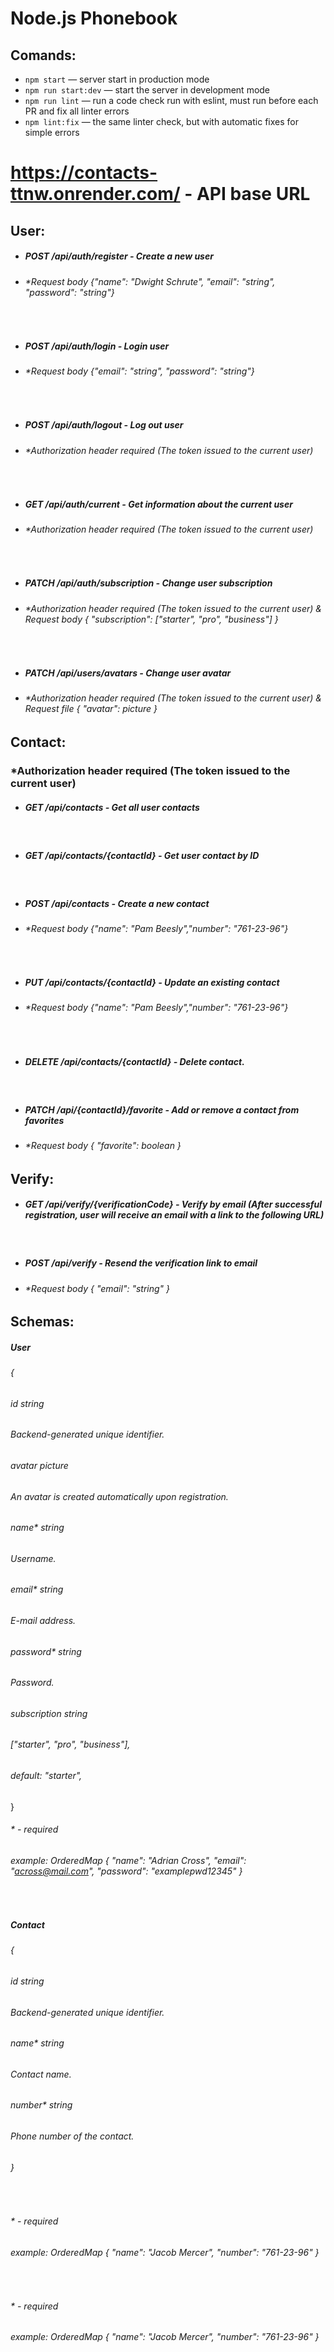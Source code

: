 # Node.js Phonebook

## Comands:

- `npm start` &mdash; server start in production mode
- `npm run start:dev` &mdash; start the server in development mode
- `npm run lint` &mdash; run a code check run with eslint, must run before each PR and fix all linter errors
- `npm lint:fix` &mdash; the same linter check, but with automatic fixes for simple errors
 
# https://contacts-ttnw.onrender.com/ - API base URL

## User:

- ##### POST /api/auth/register - Create a new user
- ###### *Request body {"name": "Dwight Schrute", "email": "string", "password": "string"} 
 
- ##### POST /api/auth/login - Login user
- ###### *Request body {"email": "string", "password": "string"}
 
- ##### POST /api/auth/logout - Log out user
- ###### *Authorization header required (The token issued to the current user)
 
- ##### GET /api/auth/current - Get information about the current user
- ###### *Authorization header required (The token issued to the current user)
 

- ##### PATCH /api/auth/subscription - Change user subscription
- ###### *Authorization header required (The token issued to the current user) & Request body { "subscription": ["starter", "pro", "business"] }
 
- ##### PATCH /api/users/avatars - Change user avatar
- ###### *Authorization header required (The token issued to the current user) & Request file { "avatar": picture } 

## Contact:

### *Authorization header required (The token issued to the current user)

- ##### GET /api/contacts - Get all user contacts
 
- ##### GET /api/contacts/{contactId} - Get user contact by ID
 
- ##### POST /api/contacts - Create a new contact
- ###### *Request body {"name": "Pam Beesly","number": "761-23-96"}
 
- ##### PUT /api/contacts/{contactId} - Update an existing contact
- ###### *Request body {"name": "Pam Beesly","number": "761-23-96"}
 
- ##### DELETE /api/contacts/{contactId} - Delete contact.
 
- ##### PATCH /api/{contactId}/favorite - Add or remove a contact from favorites
- ###### *Request body { "favorite": boolean }


## Verify:

- ##### GET /api/verify/{verificationCode} - Verify by email (After successful registration, user will receive an email with a link to the following URL)
 
- ##### POST /api/verify - Resend the verification link to email
- ###### *Request body { "email": "string" }

## Schemas:

##### User
###### {
###### id	string
###### Backend-generated unique identifier.

###### avatar picture
###### An avatar is created automatically upon registration.

###### name*	string
###### Username.

###### email*	string
###### E-mail address.

###### password*	string
###### Password.

###### subscription string 
###### ["starter", "pro", "business"],
###### default: "starter",
}
 
###### * - required
###### example: OrderedMap { "name": "Adrian Cross", "email": "across@mail.com", "password": "examplepwd12345" }
 

##### Contact
###### {
###### id	string
###### Backend-generated unique identifier.

###### name*	string
###### Contact name.

###### number*	string
###### Phone number of the contact.
###### }
 
###### * - required
###### example: OrderedMap { "name": "Jacob Mercer", "number": "761-23-96" }

 
###### * - required
###### example: OrderedMap { "name": "Jacob Mercer", "number": "761-23-96" }


